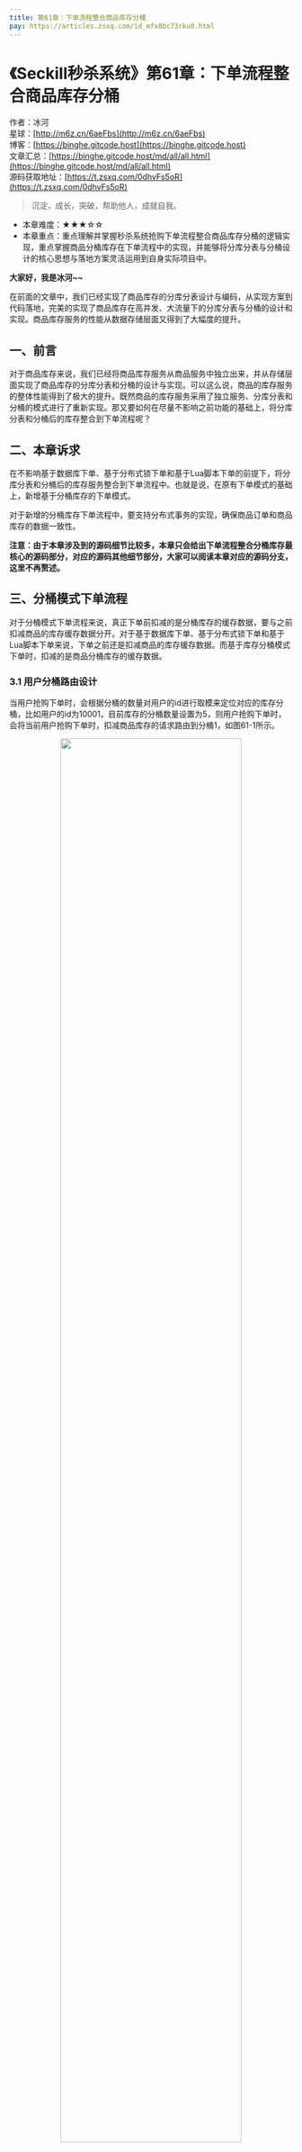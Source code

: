 ```yaml
---
title: 第61章：下单流程整合商品库存分桶
pay: https://articles.zsxq.com/id_mfx8bc73rku0.html
---
```


# 《Seckill秒杀系统》第61章：下单流程整合商品库存分桶

作者：冰河
<br/>星球：[http://m6z.cn/6aeFbs](http://m6z.cn/6aeFbs)
<br/>博客：[https://binghe.gitcode.host](https://binghe.gitcode.host)
<br/>文章汇总：[https://binghe.gitcode.host/md/all/all.html](https://binghe.gitcode.host/md/all/all.html)
<br/>源码获取地址：[https://t.zsxq.com/0dhvFs5oR](https://t.zsxq.com/0dhvFs5oR)

> 沉淀，成长，突破，帮助他人，成就自我。

* 本章难度：★★★☆☆
* 本章重点：重点理解并掌握秒杀系统抢购下单流程整合商品库存分桶的逻辑实现，重点掌握商品分桶库存在下单流程中的实现，并能够将分库分表与分桶设计的核心思想与落地方案灵活运用到自身实际项目中。

**大家好，我是冰河~~**

在前面的文章中，我们已经实现了商品库存的分库分表设计与编码，从实现方案到代码落地，完美的实现了商品库存在高并发、大流量下的分库分表与分桶的设计和实现。商品库存服务的性能从数据存储层面又得到了大幅度的提升。

## 一、前言

对于商品库存来说，我们已经将商品库存服务从商品服务中独立出来，并从存储层面实现了商品库存的分库分表和分桶的设计与实现。可以这么说，商品的库存服务的整体性能得到了极大的提升。既然商品的库存服务采用了独立服务、分库分表和分桶的模式进行了重新实现。那又要如何在尽量不影响之前功能的基础上，将分库分表和分桶后的库存整合到下单流程呢？

## 二、本章诉求

在不影响基于数据库下单、基于分布式锁下单和基于Lua脚本下单的前提下，将分库分表和分桶后的库存服务整合到下单流程中。也就是说，在原有下单模式的基础上，新增基于分桶库存的下单模式。

对于新增的分桶库存下单流程中，要支持分布式事务的实现，确保商品订单和商品库存的数据一致性。

**注意：由于本章涉及到的源码细节比较多，本章只会给出下单流程整合分桶库存最核心的源码部分，对应的源码其他细节部分，大家可以阅读本章对应的源码分支，这里不再赘述。**

## 三、分桶模式下单流程

对于分桶模式下单流程来说，真正下单前扣减的是分桶库存的缓存数据，要与之前扣减商品的库存缓存数据分开。对于基于数据库下单、基于分布式锁下单和基于Lua脚本下单来说，下单之前还是扣减商品的库存缓存数据。而基于库存分桶模式下单时，扣减的是商品分桶库存的缓存数据。

### 3.1 用户分桶路由设计

当用户抢购下单时，会根据分桶的数量对用户的id进行取模来定位对应的库存分桶，比如用户的id为10001，目前库存的分桶数量设置为5，则用户抢购下单时，会将当前用户抢购下单时，扣减商品库存的请求路由到分桶1，如图61-1所示。

<div align="center">
    <img src="https://binghe.gitcode.host/images/project/seckill/scekill-2023-07-25-004.png?raw=true" width="80%">
    <br/>
</div>

用户id为10002的用户抢购下单时，扣减商品库存的请求会被路由到分桶2，如图61-2所示。


## 查看完整文章

加入[冰河技术](http://m6z.cn/6aeFbs)知识星球，解锁完整技术文章与完整代码